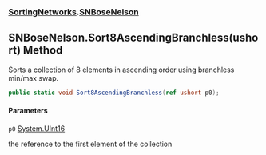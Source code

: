 ### [SortingNetworks](SortingNetworks.md 'SortingNetworks').[SNBoseNelson](SortingNetworks.SNBoseNelson.md 'SortingNetworks.SNBoseNelson')

## SNBoseNelson.Sort8AscendingBranchless(ushort) Method

Sorts a collection of 8 elements in ascending order using branchless min/max swap.

```csharp
public static void Sort8AscendingBranchless(ref ushort p0);
```
#### Parameters

<a name='SortingNetworks.SNBoseNelson.Sort8AscendingBranchless(ushort).p0'></a>

`p0` [System.UInt16](https://docs.microsoft.com/en-us/dotnet/api/System.UInt16 'System.UInt16')

the reference to the first element of the collection